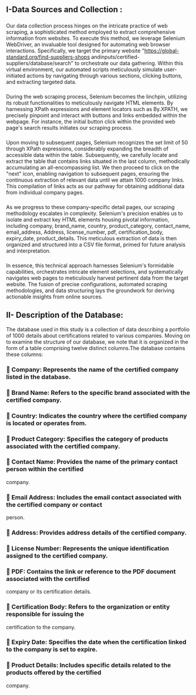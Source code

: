 ## I-Data Sources and Collection :
### 
Our data collection process hinges on the intricate practice of web scraping, a sophisticated method employed to extract comprehensive information from websites. To execute this method, we leverage Selenium WebDriver, an invaluable tool designed for automating web browser interactions. Specifically, we target the primary website "https://global-standard.org/find-suppliers-shops andinputs/certified-suppliers/database/search" to orchestrate our data gathering. Within this virtual environment, our automated scripts meticulously simulate user-initiated actions by navigating through various sections, clicking buttons, and extracting targeted data. 
### 
During the web scraping process, Selenium becomes the linchpin, utilizing its robust functionalities to meticulously navigate HTML elements. By harnessing XPath expressions and element locators such as By.XPATH, we precisely pinpoint and interact with buttons and links embedded within the webpage. For instance, the initial button click within the provided web page's
search results initiates our scraping process. 
### 
Upon moving to subsequent pages, Selenium recognizes the set limit of 50 through XPath expressions, considerably expanding the breadth of accessible data within the table. Subsequently, we carefully locate and extract the table that contains links situated in the last column, methodically
accumulating an all-encompassing list. We then proceed to click on the "next" icon, enabling navigation to subsequent pages, ensuring the continuous extraction of relevant data until we attain
1000 company links. This compilation of links acts as our pathway for obtaining additional data from individual company pages. 
### 
As we progress to these company-specific detail pages, our scraping methodology escalates
in complexity. Selenium's precision enables us to isolate and extract key HTML elements housing
pivotal information, including company, brand_name, country, product_category, contact_name, email_address, Address, license_number, pdf, certification_body, expiry_date, product_details. This
meticulous extraction of data is then organized and structured into a CSV file format, primed for future analysis and interpretation. 
### 
In essence, this technical approach harnesses Selenium's formidable capabilities,
orchestrates intricate element selections, and systematically navigates web pages to meticulously harvest pertinent data from the target website. The fusion of precise configurations, automated scraping methodologies, and data structuring lays the groundwork for deriving actionable insights from online sources.
## II- Description of the Database:
The database used in this study is a collection of data describing a portfolio of 1000 details
about certifications related to various companies. Moving on to examine the structure of our
database, we note that it is organized in the form of a table comprising twelve distinct columns.The database contains these columns:
###  Company: Represents the name of the certified company listed in the database.
###  Brand Name: Refers to the specific brand associated with the certified company.
###  Country: Indicates the country where the certified company is located or operates from.
###  Product Category: Specifies the category of products associated with the certified company.
###  Contact Name: Provides the name of the primary contact person within the certified
company.
###  Email Address: Includes the email contact associated with the certified company or contact
person.
###  Address: Provides address details of the certified company.
###  License Number: Represents the unique identification assigned to the certified company.
###  PDF: Contains the link or reference to the PDF document associated with the certified
company or its certification details.
###  Certification Body: Refers to the organization or entity responsible for issuing the
certification to the company.
###  Expiry Date: Specifies the date when the certification linked to the company is set to expire.
###  Product Details: Includes specific details related to the products offered by the certified
company.
